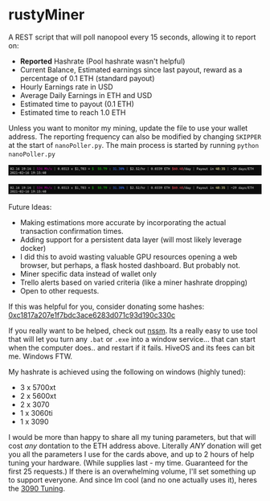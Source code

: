 # rustyMiner

A REST script that will poll nanopool every 15 seconds, allowing it to report on:
- <B>Reported</b> Hashrate (Pool hashrate wasn't helpful)
- Current Balance, Estimated earnings since last payout, reward as a percentage of 0.1 ETH (standard payout)
- Hourly Earnings rate in USD
- Average Daily Earnings in ETH and USD
- Estimated time to payout (0.1 ETH)
- Estimated time to reach 1.0 ETH

Unless you want to monitor my mining, update the file to use your wallet address. 
The reporting frequency can also be modified by changing `SKIPPER` at the start of `nanoPoller.py`.
The main process is started by running `python nanoPoller.py`


![alt text](https://github.com/hapticpaper/rustyMiner/blob/main/images/screenshot.PNG?raw=true)

![Monitor Output](https://raw.githubusercontent.com/hapticPaper/rustyMiner/main/images/screenshot.PNG?token=AAFFO73ZQB7X7B6APUVXK3DAFRQR4)



Future Ideas:
- Making estimations more accurate by incorporating the actual transaction confirmation times. 
- Adding support for a persistent data layer (will most likely leverage docker)
- I did this to avoid wasting valuable GPU resources opening a web browser, but perhaps, a flask hosted dashboard. But probably not. 
- Miner specific data instead of wallet only
- Trello alerts based on varied criteria (like a miner hashrate dropping)
- Open to other requests. 


If this was helpful for you, consider donating some hashes: [0xc1817a207e1f7bdc3ace6283d071c93d190c330c](https://etherscan.io/address/0xc1817a207e1f7bdc3ace6283d071c93d190c330c)

If you really want to be helped, check out [nssm](https://nssm.cc/usage). Its a really easy to use tool that will let you turn any `.bat` or `.exe` into a window service... that can start when the computer does.. and restart if it fails. HiveOS and its fees can bit me. Windows FTW. 


My hashrate is achieved using the following on windows (highly tuned):
- 3 x 5700xt
- 2 x 5600xt
- 2 x 3070
- 1 x 3060ti
- 1 x 3090 

I would be more than happy to share all my tuning parameters, but that will cost *any* dontation to the ETH address above. Literally *ANY* donation will get you all the parameters I use for the cards above, and up to 2 hours of help tuning your hardware. (While supplies last - my time. Guaranteed for the first 25 requests.) If there is an overwhelming volume, I'll set something up to support everyone.
And since Im cool (and no one actually uses it), heres the [3090 Tuning](https://github.com/hapticPaper/rustyMiner/blob/main/config.txt).